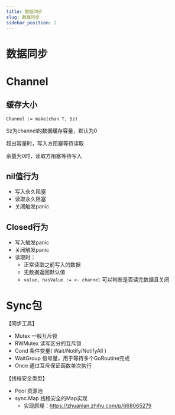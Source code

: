 ```yaml
---
title: 数据同步
slug: 数据同步
sidebar_position: 2
---
```



# 数据同步

# Channel

## 缓存大小

`Channel := make(chan T, Sz) `

Sz为channel的数据缓存容量，默认为0

超出容量时，写入方阻塞等待读取

余量为0时，读取方阻塞等待写入

## nil值行为

- 写入永久阻塞
- 读取永久阻塞
- 关闭触发panic

## Closed行为

- 写入触发panic
- 关闭触发panic
- 读取时：
    - 正常读取之前写入的数据
    - 无数据返回默认值
    - `value, hasValue := <- channel` 可以判断是否读完数据且关闭

# Sync包

【同步工具】

- Mutex 一般互斥锁
- RWMutex 读写区分的互斥锁
- Cond 条件变量( Wait/Notify/NotifyAll )
- WaitGroup 信号量，用于等待多个GoRoutine完成
- Once 通过互斥保证函数单次执行

【线程安全类型】

- Pool 资源池
- sync.Map 线程安全的Map实现
    - 实现原理：https://zhuanlan.zhihu.com/p/668065279

